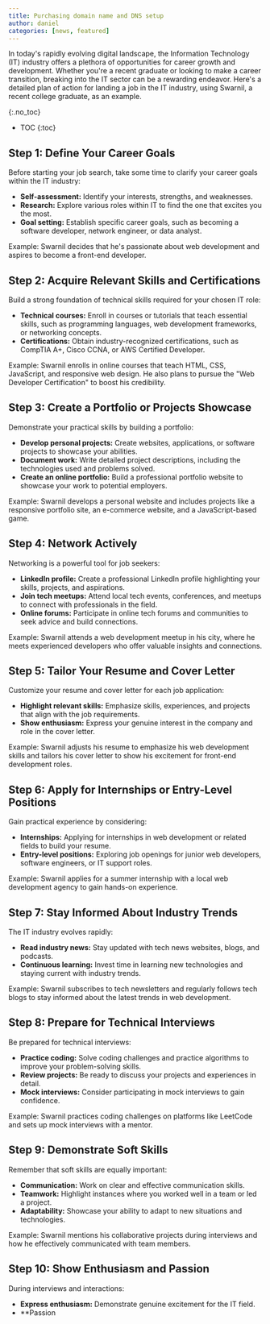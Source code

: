 ```yaml
---
title: Purchasing domain name and DNS setup
author: daniel
categories: [news, featured]
---
```


In today's rapidly evolving digital landscape, the Information Technology (IT) industry offers a plethora of opportunities for career growth and development. Whether you're a recent graduate or looking to make a career transition, breaking into the IT sector can be a rewarding endeavor. Here's a detailed plan of action for landing a job in the IT industry, using Swarnil, a recent college graduate, as an example.

{:.no_toc}
* TOC
{:toc}

## Step 1: Define Your Career Goals

Before starting your job search, take some time to clarify your career goals within the IT industry:

- **Self-assessment:** Identify your interests, strengths, and weaknesses.
- **Research:** Explore various roles within IT to find the one that excites you the most.
- **Goal setting:** Establish specific career goals, such as becoming a software developer, network engineer, or data analyst.

Example: Swarnil decides that he's passionate about web development and aspires to become a front-end developer.

## Step 2: Acquire Relevant Skills and Certifications

Build a strong foundation of technical skills required for your chosen IT role:

- **Technical courses:** Enroll in courses or tutorials that teach essential skills, such as programming languages, web development frameworks, or networking concepts.
- **Certifications:** Obtain industry-recognized certifications, such as CompTIA A+, Cisco CCNA, or AWS Certified Developer.

Example: Swarnil enrolls in online courses that teach HTML, CSS, JavaScript, and responsive web design. He also plans to pursue the "Web Developer Certification" to boost his credibility.

## Step 3: Create a Portfolio or Projects Showcase

Demonstrate your practical skills by building a portfolio:

- **Develop personal projects:** Create websites, applications, or software projects to showcase your abilities.
- **Document work:** Write detailed project descriptions, including the technologies used and problems solved.
- **Create an online portfolio:** Build a professional portfolio website to showcase your work to potential employers.

Example: Swarnil develops a personal website and includes projects like a responsive portfolio site, an e-commerce website, and a JavaScript-based game.

## Step 4: Network Actively

Networking is a powerful tool for job seekers:

- **LinkedIn profile:** Create a professional LinkedIn profile highlighting your skills, projects, and aspirations.
- **Join tech meetups:** Attend local tech events, conferences, and meetups to connect with professionals in the field.
- **Online forums:** Participate in online tech forums and communities to seek advice and build connections.

Example: Swarnil attends a web development meetup in his city, where he meets experienced developers who offer valuable insights and connections.

## Step 5: Tailor Your Resume and Cover Letter

Customize your resume and cover letter for each job application:

- **Highlight relevant skills:** Emphasize skills, experiences, and projects that align with the job requirements.
- **Show enthusiasm:** Express your genuine interest in the company and role in the cover letter.

Example: Swarnil adjusts his resume to emphasize his web development skills and tailors his cover letter to show his excitement for front-end development roles.

## Step 6: Apply for Internships or Entry-Level Positions

Gain practical experience by considering:

- **Internships:** Applying for internships in web development or related fields to build your resume.
- **Entry-level positions:** Exploring job openings for junior web developers, software engineers, or IT support roles.

Example: Swarnil applies for a summer internship with a local web development agency to gain hands-on experience.

## Step 7: Stay Informed About Industry Trends

The IT industry evolves rapidly:

- **Read industry news:** Stay updated with tech news websites, blogs, and podcasts.
- **Continuous learning:** Invest time in learning new technologies and staying current with industry trends.

Example: Swarnil subscribes to tech newsletters and regularly follows tech blogs to stay informed about the latest trends in web development.

## Step 8: Prepare for Technical Interviews

Be prepared for technical interviews:

- **Practice coding:** Solve coding challenges and practice algorithms to improve your problem-solving skills.
- **Review projects:** Be ready to discuss your projects and experiences in detail.
- **Mock interviews:** Consider participating in mock interviews to gain confidence.

Example: Swarnil practices coding challenges on platforms like LeetCode and sets up mock interviews with a mentor.

## Step 9: Demonstrate Soft Skills

Remember that soft skills are equally important:

- **Communication:** Work on clear and effective communication skills.
- **Teamwork:** Highlight instances where you worked well in a team or led a project.
- **Adaptability:** Showcase your ability to adapt to new situations and technologies.

Example: Swarnil mentions his collaborative projects during interviews and how he effectively communicated with team members.

## Step 10: Show Enthusiasm and Passion

During interviews and interactions:

- **Express enthusiasm:** Demonstrate genuine excitement for the IT field.
- **Passion